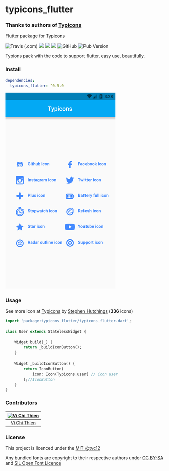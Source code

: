 # typicons_flutter

### Thanks to authors of [Typicons](https://github.com/stephenhutchings)

Flutter package for [Typicons](https://www.s-ings.com/typicons/)

![Travis (.com)](https://img.shields.io/travis/com/tvc12/typicons_flutter?style=flat-square)
![](https://img.shields.io/github/contributors/tvc12/typicons_flutter.svg?style=flat-square)
![](https://img.shields.io/badge/license-%20CC%20BY--SA-green?style=flat-square)
![](https://img.shields.io/badge/license-SIL%20Open%20Font-green?style=flat-square)
![GitHub](https://img.shields.io/github/license/tvc12/typicons_flutter.svg?style=flat-square)
![Pub Version](https://img.shields.io/pub/v/typicons_flutter?style=flat-square)


Typions pack with the code to support flutter, easy use, beautifully.

### Install

```yml
dependencies:
  typicons_flutter: ^0.5.0
```

<img src="https://github.com/tvc12/typicons_flutter/raw/master/demo.png" width='350'/>

### Usage

See more icon at [Typicons](https://www.s-ings.com/typicons/) by [Stephen Hutchings](https://github.com/stephenhutchings) (**336** icons)

```dart
import 'package:typicons_flutter/typicons_flutter.dart';

class User extends StatelessWidget {

    Widget build(_) {
        return _buildIconButton();
    }

    Widget _buildIconButton() {
        return IconButton(
            icon: Icon(Typicons.user) // icon user
        );//IconButton
    }
}

```

### Contributors

| [![Vi Chi Thien](https://github.com/tvc12.png?size=100)](https://github.com/tvc12) |
| :--------------------------------------------------------------------------------: |
|                      [Vi Chi Thien](https://github.com/tvc12)                      |

### License

This project is licenced under the [MIT @tvc12](https://github.com/tvc12/typicons_flutter/blob/master/LICENSE)

Any bundled fonts are copyright to their respective authors under [CC BY-SA](https://creativecommons.org/licenses/by-sa/3.0/) and [ SIL Open Font Licence](https://opensource.org/licenses/OFL-1.1)
